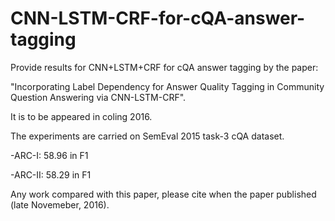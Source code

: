 # CNN-LSTM-CRF-for-cQA-answer-tagging
Provide results for CNN+LSTM+CRF for cQA answer tagging by the paper:

"Incorporating Label Dependency for Answer Quality Tagging in Community Question Answering via CNN-LSTM-CRF".

It is to be appeared in coling 2016.

The experiments are carried on SemEval 2015 task-3 cQA dataset.

  -ARC-I: 58.96 in F1

  -ARC-II: 58.29 in F1

Any work compared with this paper, please cite when the paper published (late Novemeber, 2016).
